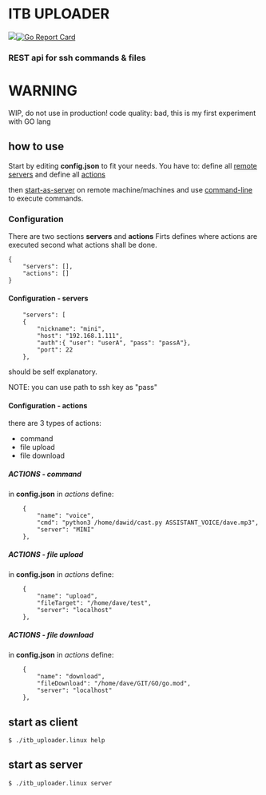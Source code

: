 # ITB UPLOADER
[![](https://github.com/UrbanskiDawid/itb_uploader/workflows/build/badge.svg)](https://github.com/UrbanskiDawid/itb_uploader/actions?query=workflow%3Abuild)[![Go Report Card](https://goreportcard.com/badge/github.com/UrbanskiDawid/itb_uploader)](https://goreportcard.com/report/github.com/UrbanskiDawid/itb_uploader)

### REST api for ssh commands & files

# WARNING

WIP, do not use in production!
code quality: bad, this is my first experiment with GO lang


## how to use

Start by editing **config.json** to fit your needs.
You have to: define all [remote servers](#Configuration-servers) and define all [actions](#Configuration-actions)

then [start-as-server](#start-as-server) on remote machine/machines and use [command-line](#start-as-client) to execute commands.

### Configuration

There are two sections **servers** and **actions**
Firts defines where actions are executed second what actions shall be done. 

```
{
    "servers": [],
    "actions": []
}
```

#### Configuration - servers
```
    "servers": [
    {
        "nickname": "mini",
        "host": "192.168.1.111",
        "auth":{ "user": "userA", "pass": "passA"},
        "port": 22
    },
```
should be self explanatory.

NOTE: you can use path to ssh key as "pass"

#### Configuration - actions

there are 3 types of actions: 
- command
- file upload
- file download

##### ACTIONS -  command
in **config.json** in *actions* define:

```
    {
        "name": "voice",
        "cmd": "python3 /home/dawid/cast.py ASSISTANT_VOICE/dave.mp3",
        "server": "MINI"
    },
```

##### ACTIONS -  file upload
in **config.json** in *actions* define:

```
    {
        "name": "upload",
        "fileTarget": "/home/dave/test",
        "server": "localhost"
    },
```

##### ACTIONS -  file download
in **config.json** in *actions* define:

```
    {
        "name": "download",
        "fileDownload": "/home/dave/GIT/GO/go.mod",
        "server": "localhost"
    },
```

## start as client
```$ ./itb_uploader.linux help```


## start as server
```$ ./itb_uploader.linux server```
